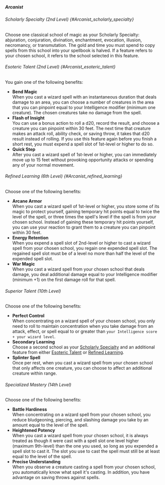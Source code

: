 ##### Arcanist

###### Scholarly Specialty (2nd Level) {#Arcanist_scholarly_specialty}

Choose one classical school of magic as your Scholarly Specialty: abjuration, conjuration, divination, enchantment, evocation, illusion, necromancy, or transmutation.
The gold and time you must spend to copy spells from this school into your spellbook is halved.
If a feature refers to your chosen school, it refers to the school selected in this feature.

###### Esoteric Talent (2nd Level) {#Arcanist_esoteric_talent}

You gain one of the following benefits:

- **Bend Magic**
  \
  When you cast a wizard spell with an instantaneous duration that deals damage to an area, you can choose a number of creatures in the area that you can pinpoint equal to your Intelligence modifier (minimum one creature).
  The chosen creatures take no damage from the spell.
- **Flash of Insight**
  \
  You can use a bonus action to roll a d20, record the result, and choose a creature you can pinpoint within 30 feet.
  The next time that creature makes an attack roll, ability check, or saving throw, it takes that d20 result instead of rolling.
  If you use this feature again before you finish a short rest, you must expend a spell slot of 1st-level or higher to do so.
- **Quick Step**
  \
  After you cast a wizard spell of 1st-level or higher, you can immediately move up to 15 feet without provoking opportunity attacks or spending any of your normal movement.

###### Refined Learning (6th Level) {#Arcanist_refined_learning}

Choose one of the following benefits:

- **Arcane Armor**
  \
  When you cast a wizard spell of 1st-level or higher, you store some of its magic to protect yourself, gaining temporary hit points equal to twice the level of the spell, or three times the spell's level if the spell is from your chosen school.
  Instead of gaining these temporary hit points yourself, you can use your reaction to grant them to a creature you can pinpoint within 30 feet.
- **Energy Retention**
  \
  When you expend a spell slot of 2nd-level or higher to cast a wizard spell from your chosen school, you regain one expended spell slot.
  The regained spell slot must be of a level no more than half the level of the expended spell slot.
- **War Magic**
  \
  When you cast a wizard spell from your chosen school that deals damage, you deal additional damage equal to your Intelligence modifier (minimum +1) on the first damage roll for that spell.

###### Superior Talent (10th Level)

Choose one of the following benefits:

- **Perfect Control**
  \
  When concentrating on a wizard spell of your chosen school, you only need to roll to maintain concentration when you take damage from an attack, effect, or spell equal to or greater than `your Intelligence score + your wizard level`.
- **Secondary Learning**
  \
  Choose a second school as your [Scholarly Specialty](#Arcanist_scholarly_specialty) and an additional feature from either [Esoteric Talent](#Arcanist_esoteric_talent) or [Refined Learning](#Arcanist_refined_learning).
- **Splinter Spell**
  \
  Once per rest, when you cast a wizard spell from your chosen school that only affects one creature, you can choose to affect an additional creature within range.

###### Specialized Mastery (14th Level)

Choose one of the following benefits:

- **Battle Hardiness**
  \
  When concentrating on a wizard spell from your chosen school, you reduce bludgeoning, piercing, and slashing damage you take by an amount equal to the level of the spell.
- **Heightened Potency**
  \
  When you cast a wizard spell from your chosen school, it is always treated as though it were cast with a spell slot one level higher (maximum 9th-level) than the one you used, so long as you expended a spell slot to cast it.
  The slot you use to cast the spell must still be at least equal to the level of the spell.
- **Precise Understanding**
  \
  When you observe a creature casting a spell from your chosen school, you automatically know what spell it's casting.
  In addition, you have advantage on saving throws against spells.
